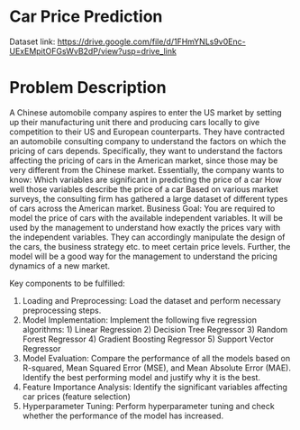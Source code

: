 # Car Price Prediction
Dataset link: https://drive.google.com/file/d/1FHmYNLs9v0Enc-UExEMpitOFGsWvB2dP/view?usp=drive_link

# Problem Description 
A Chinese automobile company aspires to enter the US market by setting up their manufacturing unit there and producing cars locally to give competition to their US and European counterparts. They have contracted an automobile consulting company to understand the factors on which the pricing of cars depends. Specifically, they want to understand the factors affecting the pricing of cars in the American market, since those may be very different from the Chinese market. Essentially, the company wants to know: Which variables are significant in predicting the price of a car How well those variables describe the price of a car Based on various market surveys, the consulting firm has gathered a large dataset of different types of cars across the American market. Business Goal: You are required to model the price of cars with the available independent variables. It will be used by the management to understand how exactly the prices vary with the independent variables. They can accordingly manipulate the design of the cars, the business strategy etc. to meet certain price levels. Further, the model will be a good way for the management to understand the pricing dynamics of a new market. 

Key components to be fulfilled:

1. Loading and Preprocessing: Load the dataset and perform necessary preprocessing steps.
2. Model Implementation: Implement the following five regression algorithms: 1) Linear Regression 2) Decision Tree Regressor 3) Random Forest Regressor 4) Gradient Boosting Regressor 5) Support Vector Regressor
3. Model Evaluation: Compare the performance of all the models based on R-squared, Mean Squared Error (MSE), and Mean Absolute Error (MAE). Identify the best performing model and justify why it is the best.
4. Feature Importance Analysis: Identify the significant variables affecting car prices (feature selection)
5. Hyperparameter Tuning: Perform hyperparameter tuning and check whether the performance of the model has increased.
